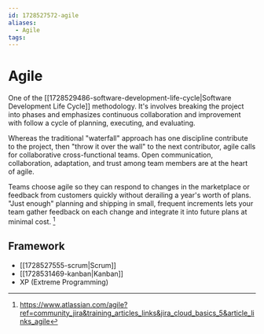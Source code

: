 ```yaml
---
id: 1728527572-agile
aliases:
  - Agile
tags:
---
```

# Agile

One of the [[1728529486-software-development-life-cycle|Software Development Life Cycle]] methodology. It's involves breaking the project into phases and emphasizes continuous collaboration and improvement with follow a cycle of planning, executing, and evaluating.

Whereas the traditional "waterfall" approach has one discipline contribute to the project, then "throw it over the wall" to the next contributor, agile calls for collaborative cross-functional teams. Open communication, collaboration, adaptation, and trust among team members are at the heart of agile.

Teams choose agile so they can respond to changes in the marketplace or feedback from customers quickly without derailing a year's worth of plans. "Just enough" planning and shipping in small, frequent increments lets your team gather feedback on each change and integrate it into future plans at minimal cost. [^1]
## Framework
- [[1728527555-scrum|Scrum]]
- [[1728531469-kanban|Kanban]]
- XP (Extreme Programming)

[^1]: https://www.atlassian.com/agile?ref=community_jira&training_articles_links&jira_cloud_basics_5&article_links_agile
